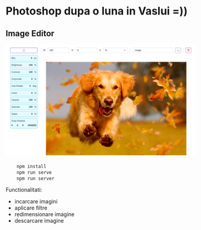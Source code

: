# Photoshop dupa o luna in Vaslui =))

## Image Editor

![Image Editor, print screen](/v1/src/assets/image-editor.png)

```
    npm install
    npm run serve
    npm run server
```


Functionalitati:

- incarcare imagini
- aplicare filtre
- redimensionare imagine
- descarcare imagine

